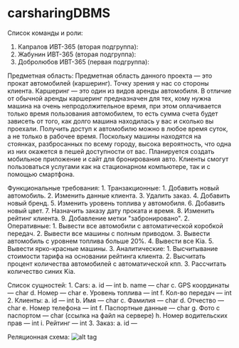 # carsharingDBMS
Список команды и роли:
1. Капралов ИВТ-365 (вторая подгруппа): 
2. Жабунин ИВТ-365 (вторая подгруппа): 
3. Добролюбов ИВТ-365 (первая подгруппа): 

Предметная область: Предметная область данного проекта — это прокат автомобилей (каршеринг). Точку зрения у нас со стороны клиента.
Каршеринг — это один из видов аренды автомобиля. В отличие от обычной аренды каршеринг предназначен для тех, кому нужна машина на очень непродолжительное время, при этом оплачивается только время пользования автомобилем, то есть сумма счета будет зависеть от того, как долго машина находилась у вас и сколько вы проехали. Получить доступ к автомобилю можно в любое время суток, а не только в рабочее время. Поскольку машины находятся на стоянках, разбросанных по всему городу, высока вероятность, что одна из них окажется в пешей доступности от вас.
Планируется создать мобильное приложение и сайт для бронирования авто. Клиенты смогут пользоваться услугами как на стационарном компьютере, так и с помощью смартфона.

Функциональные требования:
    1. Транзакционные:
        1. Добавить новый автомобиль.
        2. Изменить данные клиента.
        3. Удалить заказ.
        4. Добавить новый бренд.
        5. Изменить уровень топлива у автомобиля.
        6. Добавить новый цвет.
        7. Назначить заказу дату проката и время.
        8. Изменить рейтинг клиента.
        9. Добавление метки "забронировано".
    2. Оперативные:
        1. Вывести все автомобили с автоматической коробкой передач.
        2. Вывести все машины с полным приводом.
        3. Вывести автомобиль с уровнем топлива больше 20%.
        4. Вывести все Kia.
        5. Вывести ярко-красные машины.
    3. Аналитические:
        1. Высчитывание стоимости тарифа на основании рейтинга клиента.
        2. Высчитать процент количества автомобилей с автоматической кпп.
        3. Рассчитать количество синих Kia.

Список сущностей:
    1. Cars:
        a. id — int
        b. name — char
        c. GPS координаты — char
        d. Номер — char
        e. Уровень топлива — int
        f. Кол-во передач — int
    2. Клиенты:
        a. id — int
        b. Имя — char
        c. Фамилия — char
        d. Отчество — char
        e. Номер телефона — int
        f. Паспортные данные — char
        g. Фото с паспортом — char (ссылка на файл на сервере)
        h. Номер водительских прав — int
        i. Рейтинг — int
    3. Заказ:
        a. id — 

Реляционная схема:
![alt tag](https://sun9-52.userapi.com/impg/tD501D0oi0OACUAQdeval3IPzugMCXF33k0t9w/-BiA-aWP1s0.jpg?size=936x640&quality=96&sign=fbbe23c5c2016b6dad56cf827486f6f2&type=album)
